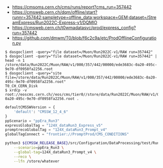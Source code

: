 - https://cmsoms.cern.ch/cms/runs/report?cms_run=357442
- https://cmsweb.cern.ch/dqm/offline/start?runnr=357442;sampletype=offline_data;workspace=GEM;dataset=/StreamExpress/Run2022C-Express-v1/DQMIO
- https://cmsweb.cern.ch/t0wmadatasvc/prod/express_config?run=357442
- https://github.com/dmwm/T0/blob/f6c2c9a/etc/ProdOfflineConfiguration.py


```console
$ dasgoclient -query="file dataset=/Muon/Run2022C-v1/RAW run=357442"
$ dasgoclient -query="file dataset=/Muon/Run2022C-v1/RAW run=357442" | head -n 1
/store/data/Run2022C/Muon/RAW/v1/000/357/442/00000/ede3683c-0a20-495c-9e70-df0958fa2256.root
$ dasgoclient -query="site file=/store/data/Run2022C/Muon/RAW/v1/000/357/442/00000/ede3683c-0a20-495c-9e70-df0958fa2256.root"
T0_CH_CERN_Disk
$ xrdcp -v root://eoscms.cern.ch//eos/cms/tier0//store/data/Run2022C/Muon/RAW/v1/000/357/442/00000/ede3683c-0a20-495c-9e70-df0958fa2256.root .
```

```python
defaultCMSSWVersion = {
    'default': "CMSSW_12_4_6"
}
ppScenario = "ppEra_Run3"
expressGlobalTag = "124X_dataRun3_Express_v5"
promptrecoGlobalTag = "124X_dataRun3_Prompt_v4"
globalTagConnect = "frontier://PromptProd/CMS_CONDITIONS"
```

```bash
python3 ${CMSSW_RELEASE_BASE}/src/Configuration/DataProcessing/test/RunPromptReco.py \
    --scenario=ppEra_Run3 \
    --global-tag=124X_dataRun3_Prompt_v4 \
    --reco \
    --lfn /store/whatever
```
